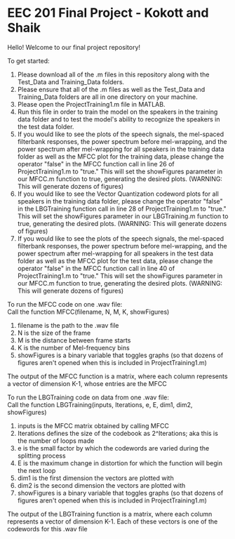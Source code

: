 # EEC 201 Final Project - Kokott and Shaik
Hello! Welcome to our final project repository!

To get started:
1. Please download all of the .m files in this repository along with the Test_Data and Training_Data folders.
2. Please ensure that all of the .m files as well as the Test_Data and Training_Data folders are all in one directory on your machine.
3. Please open the ProjectTraining1.m file in MATLAB.
4. Run this file in order to train the model on the speakers in the training data folder and to test the model's ability to recognize the speakers in the test data folder.
5. If you would like to see the plots of the speech signals, the mel-spaced filterbank responses, the power spectrum before mel-wrapping, and the power spectrum after mel-wrapping for all speakers in the training data folder as well as the MFCC plot for the training data, please change the operator "false" in the MFCC function call in line 26 of ProjectTraining1.m to "true." This will set the showFigures parameter in our MFCC.m function to true, generating the desired plots. (WARNING: This will generate dozens of figures)
6. If you would like to see the Vector Quantization codeword plots for all speakers in the training data folder, please change the operator "false" in the LBGTraining function call in line 28 of ProjectTraining1.m to "true." This will set the showFigures parameter in our LBGTraining.m function to true, generating the desired plots. (WARNING: This will generate dozens of figures)
7. If you would like to see the plots of the speech signals, the mel-spaced filterbank responses, the power spectrum before mel-wrapping, and the power spectrum after mel-wrapping for all speakers in the test data folder as well as the MFCC plot for the test data, please change the operator "false" in the MFCC function call in line 40 of ProjectTraining1.m to "true." This will set the showFigures parameter in our MFCC.m function to true, generating the desired plots. (WARNING: This will generate dozens of figures)


To run the MFCC code on one .wav file:  
Call the function MFCC(filename, N, M, K, showFigures)  
1. filename is the path to the .wav file  
2. N is the size of the frame  
3. M is the distance between frame starts  
4. K is the number of Mel-frequency bins  
5. showFigures is a binary variable that toggles graphs (so that dozens of figures aren't opened when this is included in ProjectTraining1.m)

The output of the MFCC function is a matrix, where each column represents a vector of dimension K-1, whose entries are the MFCC


To run the LBGTraining code on data from one .wav file:  
Call the function LBGTraining(inputs, Iterations, e, E, dim1, dim2, showFigures)  
1. inputs is the MFCC matrix obtained by calling MFCC
2. Iterations defines the size of the codebook as 2^Iterations; aka this is the number of loops made
3. e is the small factor by which the codewords are varied during the splitting process
4. E is the maximum change in distortion for which the function will begin the next loop
5. dim1 is the first dimension the vectors are plotted with
6. dim2 is the second dimension the vectors are plotted with
7. showFigures is a binary variable that toggles graphs (so that dozens of figures aren't opened when this is included in ProjectTraining1.m)

The output of the LBGTraining function is a matrix, where each column represents a vector of dimension K-1. Each of these vectors is one of the codewords for this .wav file
